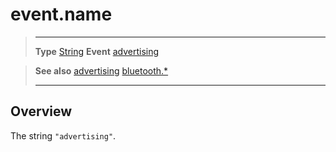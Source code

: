 # event.name

> --------------------- ------------------------------------------------------------------------------------------
> __Type__              [String](https://docs.coronalabs.com/api/type/String.html)
> __Event__             [advertising](/plugin/bluetooth/event/advertising/)


> __See also__          [advertising](/plugin/bluetooth/event/advertising/)
>						[bluetooth.*](/plugin/bluetooth/)
> --------------------- ------------------------------------------------------------------------------------------

## Overview

The string `"advertising"`.
